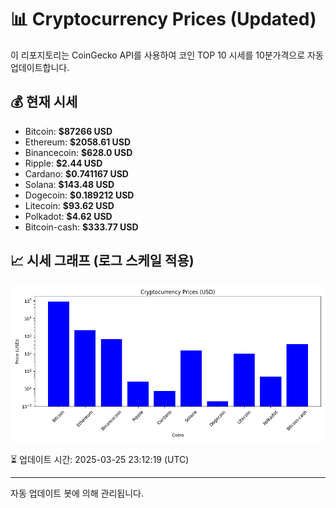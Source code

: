 
# 📊 Cryptocurrency Prices (Updated)

이 리포지토리는 CoinGecko API를 사용하여 코인 TOP 10 시세를 10분가격으로 자동 업데이트합니다.

## 💰 현재 시세
- Bitcoin: **$87266 USD**
- Ethereum: **$2058.61 USD**
- Binancecoin: **$628.0 USD**
- Ripple: **$2.44 USD**
- Cardano: **$0.741167 USD**
- Solana: **$143.48 USD**
- Dogecoin: **$0.189212 USD**
- Litecoin: **$93.62 USD**
- Polkadot: **$4.62 USD**
- Bitcoin-cash: **$333.77 USD**

## 📈 시세 그래프 (로그 스케일 적용)
![Crypto Prices](crypto_prices.png)

⏳ 업데이트 시간: 2025-03-25 23:12:19 (UTC)

---
자동 업데이트 봇에 의해 관리됩니다.
